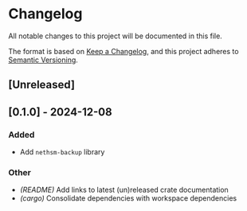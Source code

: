 # Changelog

All notable changes to this project will be documented in this file.

The format is based on [Keep a Changelog](https://keepachangelog.com/en/1.0.0/),
and this project adheres to [Semantic Versioning](https://semver.org/spec/v2.0.0.html).

## [Unreleased]

## [0.1.0] - 2024-12-08

### Added
- Add `nethsm-backup` library

### Other
- *(README)* Add links to latest (un)released crate documentation
- *(cargo)* Consolidate dependencies with workspace dependencies
